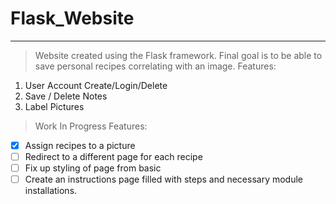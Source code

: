 # Flask_Website
---
> Website created using the Flask framework. Final goal is to be able to save personal recipes correlating with an image.
> Features:
1. User Account Create/Login/Delete
2. Save / Delete Notes
3. Label Pictures
> Work In Progress Features: 
- [x] Assign recipes to a picture
- [ ] Redirect to a different page for each recipe
- [ ] Fix up styling of page from basic
- [ ] Create an instructions page filled with steps and necessary module installations.